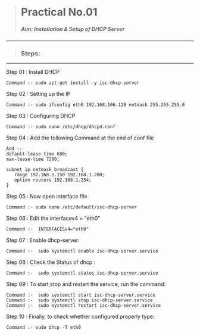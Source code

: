 > # **Practical No.01**
> #####  Aim: Installation & Setup of DHCP Server
---

> ### Steps:
---

Step 01 : Install DHCP
```
Command :- sudo apt-get install -y isc-dhcp-server
```

Step 02 : Setting up the IP
```
Command :- sudo ifconfig eth0 192.168.106.128 netmask 255.255.255.0
```

Step 03 : Configuring DHCP
```   
Command :- sudo nano /etc/dhcp/dhcpd.conf
```

Step 04 : Add the following Command at the end of conf file
```
Add :- 
default-lease-time 600;
max-lease-time 7200;

subnet ip netmask broadcast {
   range 192.168.1.150 192.168.1.200;
   option routers 192.168.1.254;
}
```

Step 05 : Now open interface file
```
Command :- sudo nano /etc/default/isc-dhcp-server
```

Step 06 : Edit the interfacev4 = "eth0"
  ```
Command :-  INTERFACESv4="eth0"
  ```
  
Step 07 : Enable dhcp-server:
  ```
Command :-  sudo systemctl enable isc-dhcp-server.service
  ```

Step 08 : Check the Status of dhcp :
  ```
Command :-  sudo systemctl status isc-dhcp-server.service
  ```

Step 09 : To start,stop and restart the service, run the command:
  ```
Command :-  sudo systemctl start isc-dhcp-server.service
Command :-  sudo systemctl stop isc-dhcp-server.service
Command :-  sudo systemctl restart isc-dhcp-server.service
  ```
  
Step 10 : Finally, to check whether configured properly type:
```
Command :- sudo dhcp -T eth0
```
